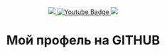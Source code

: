 <div id="badges" align="center">
<a href= "https://vk.com/id326714385">
<img src= "https://img.shields.io/badge/LinkedIn-blue?logo=linkedin&logoColor=white&style=for-the-badge"/>
</a>
<a href="https://www.youtube.com/@AcademeG">
<img src="https://img.shields.io/badge/YouTube-red?style=for-the-badge&logo=youtube&logoColor=white" alt="Youtube Badge"/>
</a>
<a href= "https://mail.google.com/mail/u/0/#inbox">
<img src= "https://img.shields.io/badge/EMAIL-red?style=for-the-badge&logo=Gmail&logoColor=white" />
</a>
</div>
<div id="viewprof" align="center">
<img src="https://komarev.com/ghpvc/?username=Mishan04MPT&style=flat-square&color=blue" alt=""/>
</div>
<div id="header" align="center">
<h1>Мой профель на GITHUB </h1>
</div>
